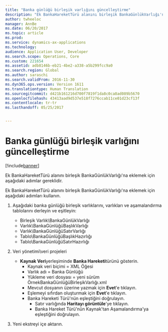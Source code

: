 ```yaml
---
title: "Banka günlüğü birleşik varlığını güncelleştirme"
description: "Ek BankaHareketTürü alanını birleşik BankaGünlükVarlığı'na eklemek için aşağıdaki adımlar gereklidir."
author: twheeloc
manager: AnnBe
ms.date: 06/20/2017
ms.topic: article
ms.prod: 
ms.service: dynamics-ax-applications
ms.technology: 
audience: Application User, Developer
ms.search.scope: Operations, Core
ms.custom: 221654
ms.assetid: adb8146b-eb21-4be2-a338-a5b299fcc9a0
ms.search.region: Global
ms.author: saraschi
ms.search.validFrom: 2016-11-30
ms.dyn365.ops.version: Version 1611
ms.translationtype: Human Translation
ms.sourcegitcommit: d421b161216d700f7819f1da8c0ca8ad089b5670
ms.openlocfilehash: 43413aad9d537e518f7276ccab11ce01d23cf13f
ms.contentlocale: tr-tr
ms.lasthandoff: 05/25/2017


---
```


# <a name="update-the-bank-journal-composite-entity"></a>Banka günlüğü birleşik varlığını güncelleştirme

[!include[banner](../includes/banner.md)]


Ek BankaHareketTürü alanını birleşik BankaGünlükVarlığı'na eklemek için aşağıdaki adımlar gereklidir.

Ek BankaHareketTürü alanını birleşik BankaGünlükVarlığı'na eklemek için aşağıdaki adımları kullanın.

1.  Aşağıdaki banka günlüğü birleşik varlıklarını, varlıkları ve aşamalandırma tablolarını derleyin ve eşitleyin:
    -   Birleşik Varlık\\BankaGünlükVarlığı
    -   Varlık\\BankaGünlüğüBaşlıkVarlığı
    -   Varlık\\BankaGünlüğüSatırVarlığı
    -   Tablo\\BankaGünlüğüBaşlıkHazırlığı
    -   Tablo\\BankaGünlüğüSatırHazırlığı

2.  Veri yönetimi\\veri projeleri
    -   **Kaynak Veri**yerleşiminde **Banka Hareketi**türünü gösterin.
        -   Kaynak veri biçimi = XML Öğesi
        -   Varlık adı = Banka Günlüğü
        -   Yükleme veri dosyası = yeni sürüm ÖrnekBankaGünlüğüBirleşikVarlığı.xml
        -   Mevcut dosyanın üzerine yazmak için **Evet**'e tıklayın.
        -   Eşlemeyi sıfırdan oluşturmak için **Evet**'e tıklayın.
        -   Banka Hareketi Türü'nün eşleştiğini doğrulayın.
            -   Satır varlığında **Haritayı görüntüle**'ye tıklayın.
            -   Banka Hareket Türü'nün Kaynak'tan Aşamalandırma'ya eşleştiğini doğrulayın.

3.  Yeni ekstreyi içe aktarın.





